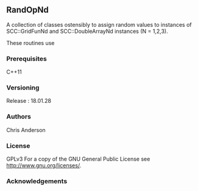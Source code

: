 ## RandOpNd

A collection of classes ostensibly to assign random values to instances of SCC::GridFunNd and SCC::DoubleArrayNd instances (N = 1,2,3).

These routines use <random>

### Prerequisites

C++11

### Versioning

Release : 18.01.28

### Authors

Chris Anderson

### License

GPLv3  For a copy of the GNU General Public License see <http://www.gnu.org/licenses/>.

### Acknowledgements






